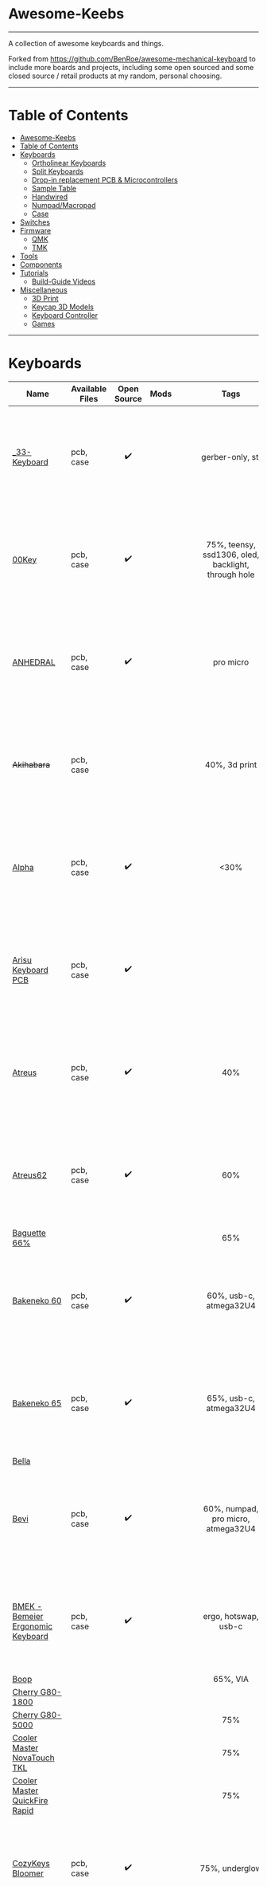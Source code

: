 # Awesome-Keebs

---

A collection of awesome keyboards and things. 

Forked from https://github.com/BenRoe/awesome-mechanical-keyboard to include more boards and projects, including some open sourced and some closed source / retail products at my random, personal choosing.

---

# Table of Contents

- [Awesome-Keebs](#awesome-keebs)
- [Table of Contents](#table-of-contents)
- [Keyboards](#keyboards)
  * [Ortholinear Keyboards](#ortholinear-keyboards)
  * [Split Keyboards](#split-keyboards)
  * [Drop-in replacement PCB & Microcontrollers](#drop-in-replacement-pcb---microcontrollers)
  * [Sample Table](#sample-table)
  * [Handwired](#handwired)
  * [Numpad/Macropad](#numpad-macropad)
  * [Case](#case)
- [Switches](#switches)
- [Firmware](#firmware)
  * [QMK](#qmk)
  * [TMK](#tmk)
- [Tools](#tools)
- [Components](#components)
- [Tutorials](#tutorials)
  * [Build-Guide Videos](#build-guide-videos)
- [Miscellaneous](#miscellaneous)
  * [3D Print](#3d-print)
  * [Keycap 3D Models](#keycap-3d-models)
  * [Keyboard Controller](#keyboard-controller)
  * [Games](#games)

---

# Keyboards

| Name                                                         | Available Files | Open Source | Mods                                                         |                           Tags                            |                            Image                             |
| ------------------------------------------------------------ | --------------- | :---------: | :----------------------------------------------------------- | :-------------------------------------------------------: | :----------------------------------------------------------: |
| [_33-Keyboard](https://github.com/tominabox1/_33-Keyboard)   | pcb, case       |      ✔️      |                                                              |                     gerber-only, stl                      | <img src="https://camo.githubusercontent.com/d722817b92b9dc25fba6a236ac0a128f76339854/68747470733a2f2f692e696d6775722e636f6d2f305775663861542e706e67" width="200px" /> |
| [00Key](https://github.com/jefjef/00Key)                     | pcb, case       |      ✔️      |                                                              |    75%, teensy, ssd1306, oled, backlight, through hole    | <img src="https://github.com/jefjef/00Key/blob/master/images/build/DSCF2616.JPG?raw=true" width="200px" /> |
| [ANHEDRAL](https://github.com/eswai/anhedral)                | pcb, case       |      ✔️      |                                                              |                         pro micro                         | <img src="https://github.com/eswai/anhedral/raw/master/anhedral1-1.jpeg" width="200px" /> |
| ~~Akihabara~~                                                | pcb, case       |             |                                                              |                       40%, 3d print                       |                 <img src="" width="200px" />                 |
| [Alpha](https://github.com/PyrooL/Alpha)                     | pcb, case       |      ✔️      |                                                              |                           <30%                            | <img src="https://i.imgur.com/alNWnhZ.jpg" width="200px" />  |
| [Arisu Keyboard PCB](https://github.com/FateNozomi/arisu-pcb) | pcb, case       |      ✔️      |                                                              |                                                           | <img src="https://camo.githubusercontent.com/52126fe22185eb48a922b8f7a2a2726cb2f19226/68747470733a2f2f692e696d6775722e636f6d2f6b6e74353138452e6a7067" width="200px" /> |
| [Atreus](https://github.com/technomancy/atreus)              | pcb, case       |      ✔️      |                                                              |                            40%                            | <img src="https://github.com/technomancy/atreus/raw/master/atreus.jpg" width="200px" /> |
| [Atreus62](https://github.com/profet23/atreus62)             | pcb, case       |      ✔️      |                                                              |                            60%                            | <img src="https://raw.githubusercontent.com/profet23/atreus62/master/images/nantucket-atreus62.jpg" width="200px" /> |
| [Baguette 66%](https://kbdfans.com/collections/pcb/products/baguette-66-pcb-and-plate) |                 |             |                                                              |                            65%                            |                                                              |
| [Bakeneko 60](https://github.com/kkatano/bakeneko-60)        | pcb, case       |      ✔️      |                                                              |                  60%, usb-c, atmega32U4                   | <img src="https://i.imgur.com/GM0IH8R.jpg" width="200px" />  |
| [Bakeneko 65](https://github.com/kkatano/bakeneko-65)        | pcb, case       |      ✔️      |                                                              |                  65%, usb-c, atmega32U4                   | <img src="https://i.imgur.com/Va1caBv.jpg" width="200px" />  |
| [Bella](https://kbdfans.com/collections/pcb/products/bella-pcb) |                 |             |                                                              |                                                           |                                                              |
| [Bevi](https://github.com/sendyyeah/bevi)                    | pcb, case       |      ✔️      |                                                              |            60%, numpad, pro micro, atmega32U4             | <img src="https://user-images.githubusercontent.com/3537856/115094858-48ef3f80-9f49-11eb-9e5f-1ed481c59b7c.jpg" width="200px" /> |
| [BMEK - Bemeier Ergonomic Keyboard](https://github.com/Bemeier/bmek) | pcb, case       |      ✔️      |                                                              |                   ergo, hotswap, usb-c                    | <img src="https://camo.githubusercontent.com/35605dc5a4f1219613ac62d6c23c24716f7039cd/68747470733a2f2f692e696d6775722e636f6d2f5a4d323775506f2e6a7067" width="200px" /> |
| [Boop](https://kbdfans.com/collections/pcb/products/boop-pcb) |                 |             |                                                              |                         65%, VIA                          |                                                              |
| [Cherry G80-1800](https://deskthority.net/wiki/Cherry_G80-1800) |                 |             |                                                              |                                                           |                                                              |
| [Cherry G80-5000](https://deskthority.net/wiki/Cherry_G80-5000) |                 |             |                                                              |                            75%                            |                                                              |
| [Cooler Master NovaTouch TKL](https://deskthority.net/wiki/Cooler_Master_NovaTouch_TKL) |                 |             |                                                              |                            75%                            |                                                              |
| [Cooler Master QuickFire Rapid](https://deskthority.net/wiki/Cooler_Master_QuickFire_Rapid) |                 |             |                                                              |                            75%                            |                                                              |
| [CozyKeys Bloomer](https://github.com/cozykeys/bloomer)      | pcb, case       |      ✔️      |                                                              |                      75%, underglow                       | <img src="https://camo.githubusercontent.com/d06fa0fd471810b747137c0828502567c2323fe3/687474703a2f2f6173736574732e636f7a796b6579732e78797a2f696d616765732f6b6579626f617264732f626c6f6f6d65722f626c6f6f6d65722d616e676c652d325f383030783830302e6a7067" width="200px" /> |
| [CPM43](https://github.com/Gtrx0/cpm43)                      | pcb             |      ✔️      |                                                              |       40%, 4x12, underglow, atmega32U4, usb-c, esd        | <img src="https://raw.githubusercontent.com/Gtrx0/cpm43/master/Renders/Render_Unpopulated_Front.png" width="200px" /> |
| [CW40](https://github.com/ktec-hq/CW40)                      | pcb             |      ✔️      |                                                              |                   40%, underglow, alps                    |                 <img src="" width="200px" />                 |
| [Discipline](https://github.com/coseyfannitutti/discipline)  | pcb, case       |      ✔️      |                                                              |           65%, staggered, through hole, usb-c,            | <img src="https://github.com/coseyfannitutti/discipline/blob/master/doc/images/discipline.jpeg?raw=true" width="200px" /> |
| [Ducky DK1087](https://deskthority.net/wiki/Ducky_DK1087)    |                 |             |                                                              |                                                           |                                                              |
| [DZ60 V2](https://kbdfans.com/collections/pcb/products/dz60rgb-hot-swap-custom-keyboard-pcb) |                 |             |                                                              |                            60%                            |                                                              |
| [DZ60 V3](https://kbdfans.com/collections/pcb/products/dz60-60-pcb) |                 |             |                                                              |                            60%                            |                                                              |
| [DZ65 V3](https://kbdfans.com/collections/pcb/products/dz68rgb-hot-swap-rgb-pcb) |                 |             |                                                              |                            65%                            |                                                              |
| [Entropy](https://github.com/joshajohnson/entropy)           | pcb, case       |      ✔️      |                                                              |       96%, southpaw, rgb, led, split space, encoder       | <img src="https://raw.githubusercontent.com/joshajohnson/entropy/master/docs/entropy.jpeg" width="200px" /> |
| [Env-KB](https://github.com/Envious-Data/Env-KB)             | pcb, case       |      ✔️      |                                                              |       65%, staggered, through hole, usb-c, rpi-pico       | <img src="https://github.com/Envious-Data/Env-KB/blob/main/_pictures/PCB3.JPG?raw=true" width="200px" /> |
| [FaceW](https://mechanicalkeyboards.com/shop/index.php?l=product_detail&p=1351) |                 |             |                                                              |                            60%                            |                                                              |
| [Filco Majestouch](https://deskthority.net/wiki/Filco_Majestouch) |                 |             |                                                              |                            tkl                            |                                                              |
| [Filco Zero](https://deskthority.net/wiki/Filco_Zero)        |                 |             |                                                              |                                                           |                                                              |
| [Flounder](https://hackaday.io/project/167912-flounder-keyboard) | pcb             |      ✔️      |                                                              |            micro-usb, kailh-choc, low-profile             | <img src="https://cdn.hackaday.io/images/4931491573980185604.JPG" width="200px" /> |
| [~~Gameboy Keyboard case~~](https://web.archive.org/web/20200521235621/https://www.thingiverse.com/thing:3007828) | case, pcb       |             |                                                              |                       3d print, pcb                       |                 <img src="" width="200px" />                 |
| [GH60](https://github.com/komar007/gh60)                     | pcb             |      ✔️      |                                                              |                      60%, atmega32U4                      | <img src="https://camo.githubusercontent.com/fdc087b8362f264e37c17212c78026bfaaa285be/687474703a2f2f626c6f672e6b6f6d61722e62652f77702d636f6e74656e742f75706c6f6164732f323031332f30322f747474312d363430783235372e6a7067" width="200px" /> |
| [Grabert](https://github.com/KoBussLLC/grabert-hardware)     | pcb, case       |      ✔️      |                                                              |      60%, usb-c, oled, rotary-encoder, stm32f072v8t6      | <img src="https://raw.githubusercontent.com/KoBussLLC/grabert-hardware/e04fabde3759e065457ee6ca55711569b234af34/doc/grabert_white_canvas_angled.jpg" width="200px" /> |
| [HacKeyboard](https://github.com/masaleiro/HacKeyboard)      | pcb, case       |      ✔️      |                                                              |                                                           | <img src="https://i0.wp.com/lh3.googleusercontent.com/-_3srWrw52N0/VkKU25cRm-I/AAAAAAAAME8/l_oKwqZEeyk/w2048-o/Hackeyboard%252520photoshoot%25252041.JPG?w=200" width="200px" /> |
| [HHKB Pro Classic](https://hhkeyboard.us/hhkb/pro-classic)   |                 |             | [Alt Controller with Mini-B Connector](https://geekhack.org/index.php?topic=71517.0)<br />[Alt Controller with USB-C](https://github.com/manisteinn/usb-type-c-hhkb) |                        60%, Topre                         |                                                              |
| [HHKB Pro Hybrid](https://hhkeyboard.us/hhkb/pro-hybrid)     |                 |             |                                                              |                   60%, Topre, bluetooth                   | ![hhkb all black top down](https://hhkeyboard.us/-/media/project/hhkeyboard/products/pro-hybrid/product_hybrid_charcoal_top.jpg) |
| [HHKB Pro Hybrid Type-S](https://hhkeyboard.us/hhkb/pro-hybrid-type-s) |                 |             |                                                              |               60%, Toper, silent, bluetooth               |                                                              |
| [IBM Model F](https://deskthority.net/wiki/IBM_Model_F#IBM_122-key_Model_F_Keyboards) |                 |             |                                                              |                                                           |                                                              |
| [IBM Model M](https://www.pckeyboard.com/page/product/NEW_M) |                 |             | [USB-C Controller](https://github.com/ashpil/Model-M-Type-C) |                         104 keys                          | ![unicomp](https://www.pckeyboard.com/mm5/graphics/00000001/1/NMM15%20_270x171.jpg) |
| [IBM Quiet Touch](https://deskthority.net/wiki/IBM_73x3832_Quiet_Touch) |                 |             |                                                              |                                                           |                                                              |
| [IBM Unsaver](https://deskthority.net/wiki/IBM_Model_F#IBM_104-key_Model_F_Keyboards) |                 |             |                                                              |                                                           |                                                              |
| [Isometria75](https://github.com/ebastler/isometria-75)      | pcb, case       |      ✔️      |                                                              |   75%, iso, sk6812-mini, rotary-encoder, stm32f072cbt6    | <img src="https://camo.githubusercontent.com/ba20d0e50fa859956382800780cadcf3bd9a7d2b2f69852b7a40aff89d78442f/68747470733a2f2f6d7077722e78797a2f70726f6a656374732f69736f6d657472696137352f66756c6c2f70726f746f5f76315f342e4a5047" width="200px" /> |
| [KBD67 REV2](https://kbdfans.com/collections/pcb/products/kbd65-65-custom-mechanical-keyboard-pcb) |                 |             |                                                              |                         67%, 65%                          |                                                              |
| [KBD67 MKII V3](https://kbdfans.com/collections/pcb/products/kbd67-mkii-pcb) |                 |             |                                                              |                         67%, 65%                          |                                                              |
| [KBD75 REV2](https://kbdfans.com/collections/pcb/products/kbdfans-75-pcb-75) |                 |             |                                                              |                            75%                            |                                                              |
| [KBD8X MKII](https://kbdfans.com/collections/pcb/products/gb-kbd8x-mkii-pcb) |                 |             |                                                              |                            80%                            |                                                              |
| [KBParadise V80](https://deskthority.net/wiki/KBParadise_V80) |                 |             |                                                              |                                                           |                                                              |
| [Launch](https://github.com/system76/launch)                 | pcb, case       |      ✔️      |                                                              |         usb-hub, staggered, per-switch-rgb, rgb,          | <img src="https://media.githubusercontent.com/media/system76/launch/master/chassis/launch-chassis.png" width="200px" /> |
| [Le Chiffre](https://github.com/tominabox1/Le-Chiffre-Keyboard) | pcb, case       |      ✔️      |                                                              |           atmega32u4, ergo, smd, stl, 3d print            | <img src="https://camo.githubusercontent.com/f5bc3eaabb92bb103ba741b7530000153e5bf182/68747470733a2f2f692e696d6775722e636f6d2f515834744e6f6d2e706e67" width="200px" /> |
| [Leopold FC200R](https://deskthority.net/wiki/Leopold_FC200R) |                 |             |                                                              |                                                           |                                                              |
| [Logitech DiNovo Edge](https://deskthority.net/wiki/Logitech_DiNovo_Edge) |                 |             |                                                              |                                                           |                                                              |
| [Melody65](https://kbdfans.com/collections/pcb/products/melody65-pcb) |                 |             |                                                              |                            65%                            |                                                              |
| ~~Mullet~~                                                   | pcb, case       |      ✔️      |                                                              |       staggered, smd, usb-c, underglow, atmega32u4        | <img src="https://camo.githubusercontent.com/2dac93377903e99500664ec9f6908cd68746fd63/68747470733a2f2f692e696d6775722e636f6d2f45424f4d6268482e6a7067" width="200px" /> |
| [Mysterium](https://github.com/coseyfannitutti/mysterium)    | pcb, case       |      ✔️      |                                                              |                   tkl, ATMEGA32A, usb-c                   | <img src="https://github.com/coseyfannitutti/mysterium/blob/master/doc/images/mysterium.jpg?raw=true" width="200px" /> |
| [Pain27](https://github.com/uuupah/pain27)                   | pcb, plate, qmk |      ✔️      |                                                              |             27%, qmk, rgb, arduino pro micro              | ![27 keys](https://github.com/uuupah/pain27/raw/master/titlecard.jpg?raw=true) |
| [Pheromone](https://github.com/luantty2/pheromone_keyboard)  | pcb, case       |      ✔️      |                                                              |        atmega32U4,midi encoder, midi slider, oled         | <img src="https://i.imgur.com/Tf8zDl9.jpg" width="200px" />  |
| [Plain60-c](https://github.com/Maartenwut/plain60-c)         | pcb             |      ✔️      |                                                              |                  60%, usb-c, atmega32U4                   | <img src="https://camo.githubusercontent.com/85b21ccd9dfe95a86407fda6b1ee7ba14ec57bf4/68747470733a2f2f692e696d6775722e636f6d2f4f774f503956622e706e67" width="200px" /> |
| [Pteron](https://github.com/FSund/pteron-keyboard)           | case            |      ✔️      |                                                              |           3x5, 3x6, 4x6, handwiring, pro micro            | <img src="https://camo.githubusercontent.com/9f0a06184893760528f1c5db991c5463d403b528/68747470733a2f2f692e696d6775722e636f6d2f395168506c56442e6a7067" width="200px" /> |
| [Rapoo V500](https://deskthority.net/wiki/Rapoo_V500)        |                 |             |                                                              |                                                           |                                                              |
| [Reviung](https://github.com/gtips/reviung)                  | pcb, case       |      ✔️      |                                                              | ergo, vertically staggered, pro micro, ws2812b, underglow | <img src="https://raw.githubusercontent.com/gtips/reviung/master/reviung41/image/REVIUNG41B-1.jpg" width="200px" /> |
| [Realforce](https://deskthority.net/wiki/Topre_Realforce)    |                 |             |                                                              |                           Topre                           |                                                              |
| [Realpoint](https://deskthority.net/wiki/Topre_Realforce#Realpoint) |                 |             |                                                              |                           Topre                           |                                                              |
| [Royal Kludge RC930-87](https://deskthority.net/wiki/Royal_Kludge_RC930-87) |                 |             |                                                              |                                                           |                                                              |
| [RS6 WKL](https://kbdfans.com/collections/pcb/products/rs6-hot-swap-wkl-pcb) |                 |             |                                                              |                     60%, RS software                      |                                                              |
| [Sesame](https://github.com/kb-elmo/sesame)                  | pcb, case       |      ✔️      |                                                              |         ergonomic, through-hole, atmega32A, usb-c         | <img src="https://i.imgur.com/IdudbWjl.jpg" width="200px" /> |
| [SB-147](https://github.com/sealclubber/SB-147)              | case            |      ✔️      |                                                              |                   3d print, handwiring                    | <img src="https://i.imgur.com/VWGHzfU.jpg" width="200px" />  |
| [Solheim68 (Varmilo VA68M replacement)](https://github.com/evyd13/solheim68) | pcb             |      ✔️      |                                                              |                                                           |                                                              |
| [Sun60 WKL](https://kbdfans.com/collections/pcb/products/sun60-wkl-hot-swap-pcb) |                 |             |                                                              |                            60%                            |                                                              |
| [Sun Type 5](https://deskthority.net/wiki/Sun_Type_5)        |                 |             |                                                              |                                                           |                                                              |
| [Tanuki](https://github.com/SethSenpai/Tanuki)               | pcb, case       |      ✔️      |                                                              |                      40%, underglow                       | <img src="https://github.com/SethSenpai/Tanuki/raw/master/Img/glamour1.jpg" width="200px" /> |
| [Tartan](https://github.com/hsgw/tartan)                     | pcb, case       |      ✔️      |                                                              |               60%, through hole, Atmega328p               | <img src="https://github.com/hsgw/tartan/raw/master/doc/img/tartan.jpg" width="200px" /> |
| [Tecware Phantom](https://www.tecware.co/phantom)            |                 |             |                                                              |                                                           |                                                              |
| [Tg4x](https://github.com/MythosMann/tg4x)                   | pcb, case       |      ✔️      |                                                              |                      pro micro, 40%                       | <img src="https://raw.githubusercontent.com/MythosMann/tg4x/master/pcb.jpg" width="200px" /> |
| [Tofu96](https://kbdfans.com/collections/pcb/products/tofu96-soldered-pcb) |                 |             |                                                              |                                                           |                                                              |
| [Voyager](https://github.com/ai03-2725/Voyager)              | pcb             |      ✔️      |                                                              |                 60%, ansi, iso, rgb, led                  | <img src="https://raw.githubusercontent.com/ai03-2725/Voyager104/master/Renders/Front.png" width="200px" /> |
| [XMMX TKL](https://geekhack.org/index.php?topic=93422.0)     | pcb             |      ✔️      |                                                              |                                                           | <img src="https://i.imgur.com/otn8LT3.jpg" width="200px" />  |

## Ortholinear Keyboards

| Name                                                         | Available Files | Open Source |                          Tags                           |                            Image                             |
| ------------------------------------------------------------ | --------------- | :---------: | :-----------------------------------------------------: | :----------------------------------------------------------: |
| [Alpsie](https://github.com/larrbo/odd-rocket/tree/master/alpsie) | pcb, case       |      ✔️      |              4x12, pro micro, alps, plate               | <img src="https://3.bp.blogspot.com/-IAVUSnTmtZA/XArbAHFK5wI/AAAAAAAABeE/FKTl072R1CkIZwXr4AVCZ-_qG7uRjHw9wCLcBGAs/s640/IMG_20181128_194036.jpg" width="200px" /> |
| [Cheap_boi](https://github.com/MangoIV/cheap_boi)            | pcb, case       |      ✔️      |                atmega32u4, ssd1306, oled                | <img src="https://github.com/MangoIV/cheap_boi/blob/master/renders/pcb_front.jpg?raw=true" width="200px" /> |
| [Contra](https://github.com/ai03-2725/Contra)                | pcb             |      ✔️      |                          4x12                           | <img src="https://raw.githubusercontent.com/ai03-2725/Contra/master/Images/back-2.0.jpg" width="200px" /> |
| [DIY Low-Profile Ortholinear](https://www.reddit.com/r/MechanicalKeyboards/comments/8sy17h/diy_low_profile_ortho/) ([PCB File](https://easyeda.com/7zark7/Kailh-Ortholinear)) | pcb             |      ✔️      |                14x6, low profile, teensy                | <img src="https://i.imgur.com/cfNpqEE.jpg" width="200px" />  |
| [Dorsch 40k](https://hackaday.io/project/174095-dorsch-40k-keyboard) | pcb             |      ✔️      |        4x10, micro-usb, kailh-choc, low-profile         | <img src="https://cdn.hackaday.io/images/3652331597248546262.jpg" width="200px" /> |
| [Dorsch 48k](https://hackaday.io/project/174917-dorsch-48k-keyboard) | pcb             |      ✔️      |        4x12, micro-usb, kailh-choc, low-profile         | <img src="https://cdn.hackaday.io/images/1324301600590596407.jpg" width="200px" /> |
| [Framework](https://github.com/stevennguyen/framework)       | pcb, case       |      ✔️      |        5x12, through-hole, usb-c, rotary-encoder        | <img src="https://raw.githubusercontent.com/stevennguyen/framework/master/images/1.jpg" width="200px" /> |
| [Gherkin](https://github.com/math0ne/keyboard-gherkin)       | pcb             |      ✔️      |                        30%, 3x10                        | <img src="https://github.com/math0ne/keyboard-gherkin/raw/master/pcb/pcb-front.png" width="200px" /> |
| [Helix](https://github.com/MakotoKurauchi/helix)             | pcb, case       |      ✔️      |                       split, oled                       | <img src="https://camo.githubusercontent.com/348c95ff3baea20626e282b1a719eea49d0897b9/68747470733a2f2f692e696d6775722e636f6d2f5842416d796e4e2e6a7067" width="200px" /> |
| [Koda](https://github.com/larrbo/odd-rocket/tree/master/koda) | pcb, case       |      ✔️      |               4x12, pro micro, kailh choc               | <img src="https://4.bp.blogspot.com/-E9gGZbziicI/WwoNKDP-YPI/AAAAAAAABYk/IXV4gGrcQKo5Bqf7CRVpR_zYH2SCxAXwACLcBGAs/s400/IMG_20180522_231738.jpg" width="200px" /> |
| [Lumberjack](https://github.com/peej/lumberjack-keyboard)    | pcb             |      ✔️      |       5x12, through-hole, usb-mini, ATMEGA328P-PU       | <img src="https://raw.githubusercontent.com/peej/lumberjack-keyboard/master/images/tofu-sa-vilebloom.jpg" width="200px" /> |
| [NIU Mini](https://kbdfans.com/collections/pcb/products/niu-mini-40-pcb-full-program) |                 |             |                                                         |                                                              |
| [Plaid](https://github.com/hsgw/plaid)                       | pcb             |      ✔️      |             4x12, atmega328p, through hole              | <img src="https://user-images.githubusercontent.com/2714926/49872071-481ae000-fe5b-11e8-963d-8aaa3a653e4d.jpg" width="200px" /> |
| [Planck THK](https://github.com/olkb/planck_thk)             | pcb, case       |      ✔️      |                  4x12, rotary encoder                   | <img src="https://i.imgur.com/Jiy1jLN.jpg" width="200px" />  |
| [PouetPouet](https://github.com/dkm/pouetpouet-board)        | pcb             |      ✔️      |             5x12, smd, usb-c, STM32F072CBT6             | <img src="https://raw.githubusercontent.com/dkm/pouetpouet-board/master/images/nyan-keeb.jpg" width="200px" /> |
| [PRKL30](https://github.com/ErkHal/prkl30)                   | pcb, case       |      ✔️      |          30%, pro micro, bluetooth, underglow           | <img src="https://camo.githubusercontent.com/9b39ee253a7cdcbfdbe80f7ef36ddd3ad5b17382/68747470733a2f2f692e696d6775722e636f6d2f4e6b67493339492e6a7067" width="200px"/> |
| [Punk75](https://github.com/dsanchezseco/punk75)             | pcb, case       |      ✔️      | 5x15, through-hole, usb-c, rotary-encoder, atmega32a-pu | <img src="https://raw.githubusercontent.com/dsanchezseco/punk75/master/generated/images/punk75_front.jpg" width="200px" /> |
| [QOL56](https://github.com/eswai/QOL56)                      | pcb, case       |      ✔️      |             4x14, pro micro, underglow, rgb             | <img src="https://github.com/eswai/QOL56/raw/master/qol56-7.jpg" width="200px" /> |
| [SharkPCB](https://github.com/Gondolindrim/SharkPCB)         | pcb, case       |      ✔️      |    4x12, rotary encoder, STM32, underglow, 3d print     | <img src="https://raw.githubusercontent.com/Gondolindrim/SharkPCB/master/graphics/renders/top.png" width="200px" /> |
| [Splitish](https://github.com/RSchneyer/splitish)            | pcb             |      ✔️      |              4x12, ortho, choc, pro micro               | <img src="https://camo.githubusercontent.com/24188937548af34ccc12458d4243dc0a079b424f3fd0b5161b935e8f1a96fe4b/68747470733a2f2f692e696d6775722e636f6d2f36676e595049702e6a7067" width="200px" /> |
| [Ukiha](https://github.com/e3w2q/ukiha-keyboard)             | pcb, case       |      ✔️      |                  5x12, smd, micro-usb                   | <img src="https://raw.githubusercontent.com/e3w2q/ukiha-keyboard/main/doc/ukiha.jpg" width="200px" /> |

## Split Keyboards

| Name                                                         | Available Files                                   | Open Source |                             Tags                             |                            Image                             |
| ------------------------------------------------------------ | ------------------------------------------------- | :---------: | :----------------------------------------------------------: | :----------------------------------------------------------: |
| [36keys](https://github.com/davidphilipbarr/36keys)          | pcb                                               |      ✔️      |  4x5, vertically staggered, thumb keys, caseless, pro micro  | <img src="https://raw.githubusercontent.com/davidphilipbarr/36keys/master/34Keys/Cradio%20F/34.png" width="200px" /> |
| [5plit](https://github.com/larrbo/odd-rocket/tree/master/5plit%20-kailh) | pcb, case                                         |      ✔️      |              4x5, plate, pro micro, kailh choc               | <img src="https://2.bp.blogspot.com/-bmGeoE6LDsY/WuntJ_vPaJI/AAAAAAAABPs/hSzlyzQB9x0DCwZeqpAm8_qTjESYyPDIACLcBGAs/s400/yijoz5ywkzg01.jpg" width="200px" /> |
| [Apoptosis](https://github.com/pseudoku/Apoptosis)           | pcb                                               |      ✔️      |            3x6, vertically staggered, thumb keys             | <img src="https://raw.githubusercontent.com/pseudoku/Apoptosis/master/Apoptosis_PCB.jpg" width="200px" /> |
| [Chimera Ortho](https://github.com/GlenPickle/Chimera)       | pcb                                               |      ✔️      |                       split, wireless                        | <img src="https://i.imgur.com/WqYzK5J.jpg" width="200px" />  |
| [Chimera Ergo/Ergo Mini/Ergo 42](https://github.com/GlenPickle/Chimera) | pcb                                               |      ✔️      |            split, wireless, vertically staggered             | <img src="https://i.imgur.com/AA6ycMQ.jpg" width="200px"> <img src="https://i.imgur.com/LAny3ue.jpg" width="200px" /> <img src="https://i.imgur.com/wfTsIKV.jpg" width="200px" /> |
| [Comet46](https://github.com/satt99/comet46-hardware)        | pcb, case                                         |      ✔️      | split, wireless, 40%, column-staggered, atmega32u4, nrf51822 | <img src="https://user-images.githubusercontent.com/39004890/50396817-a1660600-07af-11e9-8611-3156c635db43.jpg" width="200px" /> |
| [Crkbd](https://github.com/foostan/crkbd)                    | pcb, case                                         |      ✔️      | split, oled, 3x6, vertically staggered, thumb keys, kailh choc | <img src="https://user-images.githubusercontent.com/736191/40575636-6fba63a4-6123-11e8-9ca0-3f990f1f9f4c.jpg" width="200px" /> |
| [Crkbd x jian](https://github.com/kluelesskk/crkbd)          | pcb, case                                         |      ✔️      | split, oled, 3x6, vertically staggered, thumb keys, kailh choc | <img src="https://i.imgur.com/QqnAWvG.jpg" width="200px" />  |
| [Dactyl](https://github.com/adereth/dactyl-keyboard)         | pcb, case                                         |      ✔️      |            split, thumb keys, 5x6, 60%, 3d print             | <img src="https://raw.githubusercontent.com/adereth/dactyl-cave/master/resources/glamourshot.png" width="200px" /> |
| [Dactyl Chimera](https://github.com/WolfIcefang/dactyl-chimera-keyboard) | case                                              |      ✔️      | This project aims to provide a "test bench" for various column curvatures in mechanical keyboards. |                                                              |
| [Dactyl-ManuForm](https://github.com/tshort/dactyl-keyboard) | pcb, case                                         |      ✔️      |       split, thumb keys, 4x5, 5x6, 40%, 60%, 3d print        | <img src="https://camo.githubusercontent.com/a8dc88b0a973913a28a2373a7f3a9a3031af2672/687474703a2f2f692e696d6775722e636f6d2f4c646a456872522e6a7067" width="200px" /> |
| [Djinn](https://github.com/tzarc/djinn)                      | pcb, case                                         |      ✔️      |            4x7, split, rotary encoder, underglow             | <img src="https://camo.githubusercontent.com/662433910ee7010207ec21f736a1d2841608ebab/68747470733a2f2f692e696d6775722e636f6d2f695a6d454732652e6a7067" width="200px" /> |
| [DMOTE](https://github.com/veikman/dactyl-keyboard)          | case                                              |      ✔️      |             concave, thumb keys, split, alps, mx             | <img src="https://camo.githubusercontent.com/85b0066d64467a10e0d0bcbdde26e6726eb95fde/687474703a2f2f76696b746f722e65696b6d616e2e73652f696d6167652f646d6f74652d322d746f702d646f776e2d766965772f646973706c6179" width="200px" /> |
| [DracuLad](https://github.com/MangoIV/dracuLad)              | pcb, case                                         |      ✔️      |        3x5, 36keys, split, rotary encoder, underglow         | <img src="https://raw.githubusercontent.com/mangoiv/draculad/master/pictures/rev2/fr4_glamour2.jpeg" width="200px" /> |
| [Elephant42](https://github.com/illness072/elephant42)       | pcb, case                                         |      ✔️      |                       split, pro micro                       | <img src="https://github.com/illness072/elephant42/blob/master/what-is-this.jpg?raw=true" width="200px" /> |
| [Ergo42](https://github.com/Biacco42/Ergo42)                 | pcb, case                                         |      ✔️      |                          split, 4x7                          | <img src="https://raw.githubusercontent.com/Biacco42/Ergo42/readme/readme_image/ergo42_image.jpg" width="200px" /> |
| [ErgoBlue](https://github.com/kevinfrei/ErgoBlue)            |                                                   |      ✔️      |                                                              |                                                              |
| [ErgoDash](https://github.com/omkbd/ErgoDash)                | pcb, case                                         |      ✔️      |              5x7, plate, led, split, thumb key               | <img src="https://github.com/omkbd/picture/blob/master/Ergodash.jpg?raw=true" width="200px" /> |
| [ErgoDash Mini](https://github.com/omkbd/ErgoDash/tree/master/mini) | pcb, case                                         |      ✔️      |              4x7, plate, led, split, thumb key               | <img src="https://github.com/omkbd/picture/blob/master/Ergodashmini.jpg?raw=true" width="200px" /> |
| [ErgoDone](https://github.com/ktec-hq/ErgoDone)              | pcb                                               |      ✔️      |                          pro micro                           |                 <img src="" width="200px" />                 |
| [ErgoDex](https://mechanicalkeyboards.com/shop/index.php?l=product_detail&p=537) |                                                   |             |                                                              |                                                              |
| [ErgoDox official](https://github.com/Ergodox-io)            | pcb, acryl case, 3d printable case                |      ✔️      |               split, thumb keys, 5x7, 3d print               | <img src="https://github.com/Ergodox-io/ergodox-io/blob/master/src/img/ErgoDox-original-min.png?raw=true" width="200px" /> |
| [Ergoinu](https://github.com/hsgw/ergoinu)                   | pcb, case                                         |      ✔️      |                 split, plate, mx, pro micro                  | <img src="https://raw.githubusercontent.com/wiki/hsgw/ergoinu/images/keyboard_top.JPG" width="200px" /> |
| [ErgoMac](https://github.com/LilBigMacky/ergomac)            | pcb                                               |      ✔️      |           split, vertically staggered, thumb keys            | <img src="https://i.redd.it/6ndsci0gt0x11.jpg" width="200px" /> |
| [ErgoTravel](https://github.com/jpconstantineau/ErgoTravel)  | pcb, case                                         |      ✔️      |           split, vertically staggered, thumb keys            | <img src="https://i.imgur.com/DY0FxcM.jpg" width="200px" />  |
| [Ferris](https://github.com/pierrechevalier83/ferris)        | pcb, case                                         |      ✔️      |              split, pro micro, thumb keys, choc              | <img src="https://camo.githubusercontent.com/d68fa1c55c9b2507ee6ae27944c717cba341ae1b/68747470733a2f2f692e696d6775722e636f6d2f714f76345844652e6a706567" width="200px" /> |
| [Fortitude60](https://github.com/Pekaso/fortitude60)         | pcb, case                                         |      ✔️      |            60%, 4x6, split, vertically staggered             | <img src="https://camo.githubusercontent.com/b5a0fefe70132b6c9777bbba546fcd872d97ceae/68747470733a2f2f692e696d6775722e636f6d2f54627a6e7767672e6a7067" width="200px" /> |
| [Fourier](https://github.com/keebio/fourier)                 | pcb                                               |      ✔️      |                       split, staggered                       | <img src="https://camo.githubusercontent.com/3dadc57ab6cb05e7d43de5b1570f60c645914347/68747470733a2f2f63646e2e73686f706966792e636f6d2f732f66696c65732f312f313835312f353132352f70726f64756374732f696d6167655f31643338373933632d656262362d346466382d626162352d3933333136323632386665355f3130323478313032344032782e6a70673f763d31353139393731373937" width="200px" /> |
| [FreiKey](https://github.com/kevinfrei/FreiKey)              |                                                   |      ✔️      |                                                              |                                                              |
| [Jiran](https://github.com/Ladniy/jiran-breakoff)            | pcb, case                                         |      ✔️      |            split, pro micro, thumb keys, hotswap             | <img src="https://camo.githubusercontent.com/7097bb276026ce3e9a1ae02c34cc7b094c1c6d54/68747470733a2f2f692e696d6775722e636f6d2f486e41324f6e632e706e67" width="200px" /> |
| [Jorne](https://github.com/joric/jorne)                      | pcb, case                                         |      ✔️      |        split, pro micro, thumb keys, oled, underglow         | <img src="https://camo.githubusercontent.com/b78430a5f5b8c28401e374afc1fa30fb7ef74041/68747470733a2f2f692e696d6775722e636f6d2f36706f775a31482e6a7067" width="200px" /> |
| [KeySeeBee](https://github.com/TeXitoi/keyseebee)            | pcb                                               |      ✔️      |               split, STM32F072CBT6, smd, choc                | <img src="https://github.com/TeXitoi/keyseebee/blob/master/images/keyseebee.jpg?raw=true" width="200px" /> |
| [Kissboard](https://github.com/fhtagnn/kissboard)            | pcb, case                                         |      ✔️      | split, thumb keys, vertically staggered, mx, bluetooth, pro micro, 3d print | <img src="https://github.com/fhtagnn/kissboard/blob/master/schematics/kissboard_top.png?raw=true" width="200px" /> |
| [Kotonoha-BONSAI](https://github.com/MasayukiFukada/kotonoha_keyboards/tree/master/bonsai) | pcb, case                                         |      ✔️      |                       split, pro micro                       | <img src="https://github.com/MasayukiFukada/kotonoha_keyboards/blob/master/docs/images/kotonoha_bonsai.jpg?raw=true" width="200px" /> |
| [Kotonoha-IAI](https://github.com/MasayukiFukada/kotonoha_keyboards/tree/master/iai) | pcb, case                                         |      ✔️      |                       split, pro micro                       | <img src="https://github.com/MasayukiFukada/kotonoha_keyboards/blob/master/docs/images/kotonoha_iai.jpg?raw=true" width="200px" /> |
| [Kotonoha-WABISABI](https://github.com/MasayukiFukada/kotonoha_keyboards/tree/master/wabisabi) | pcb, case                                         |      ✔️      |                       split, pro micro                       | <img src="https://github.com/MasayukiFukada/kotonoha_keyboards/blob/master/docs/images/kotonoha_wabisabi.jpg?raw=true" width="200px" /> |
| [Lily58](https://github.com/kata0510/Lily58)                 | pcb, case                                         |      ✔️      |                      split, oled,  4x6                       | <img src="https://user-images.githubusercontent.com/6285554/47264498-53384a80-d553-11e8-907a-a03c6f2c5893.JPG" width="200px" /> |
| [Let's Split](https://github.com/climbalima/let-s-Split-v2)  | pcb, [case](https://qmk.fm/keyboards/lets_split/) |      ✔️      |                            split                             | <img src="https://camo.githubusercontent.com/dfbf83ee712079b862fccb951aefbb508b8a631d/687474703a2f2f692e696d6775722e636f6d2f797551754e4a552e6a7067" width="200px" /> |
| [Lyra](https://github.com/park-csu/Lyra)                     | pcb, case                                         |      ✔️      |           split, ortho, pro micro, rotary-encoder            | <img src="https://github.com/park-csu/Lyra/blob/main/assets/pcb.png?raw=true" width="200px" /> |
| [Manta 60](https://github.com/KamoNanban/Manta60)            | pcb, case                                         |      ✔️      |                    5x14, split, pro micro                    | <img src="https://pbs.twimg.com/media/Dy80wXGU0AAGZdK.jpg:large" width="200px" /> |
| [Medusa](https://github.com/Gtrx0/Medusa)                    | pcb, case                                         |      ✔️      |            5x7, split, plate, bluetooth, nrf51822            | <img src="https://raw.githubusercontent.com/Gtrx0/Medusa/master/Renders/Front_Unpopulated.png?token=Anj1gDvVpb9Dt8Z8Zj3Az4azN7Fm_8hTks5bm9WJwA%3D%3D" width="200px" /> |
| [MiniDox pcb](https://github.com/That-Canadian/MiniDox_pcb)  | pcb                                               |      ✔️      |         split, 3x5, vertically staggered, thumb keys         | <img src="https://camo.githubusercontent.com/d8925d5e754c3a8998db4ad9874c1d8b093901f2/687474703a2f2f692e696d6775722e636f6d2f69576233794f302e6a7067" width="200px" /> |
| [Minisplit](https://github.com/kata0510/minisplit)           | pcb, case                                         |      ✔️      |                          split, 4x6                          | <img src="https://camo.githubusercontent.com/74766a3dbaf2b8a9ab8dae5c6cf656a7a0b9a9ac/68747470733a2f2f692e696d6775722e636f6d2f7a7767417251562e706e67" width="200px" /> |
| [Mitosis](https://github.com/reversebias/mitosis-hardware)   | pcb, case                                         |      ✔️      |                       split, wireless                        | <img src="https://i.imgur.com/gApMkzz.jpg" width="200px" />  |
| [Orbit](https://github.com/ai03-2725/Orbit)                  | pcb                                               |      ✔️      |                split, 5x7, thumb keys, usb-c                 | <img src="https://raw.githubusercontent.com/ai03-2725/Orbit/master/Images/PCB-R1.5.jpg" width="200px" /> |
| [Ortholink-5x4](https://easyeda.com/andrew_8176/ortholink-5x4) [Build Guide](https://imgur.com/gallery/scsFThK) | pcb, case                                         |      ✔️      |                      38keys, split, smd                      | <img src="https://i.imgur.com/1Yydd96.jpg" width="200px" />  |
| [Pinky2](https://github.com/tamanishi/Pinky2) [Pinky3](https://github.com/tamanishi/Pinky3) [Pinky4](https://github.com/tamanishi/Pinky4) | pcb, case                                         |      ✔️      | 2x5 / 3x7 / 4x7, vertically staggered, thumb keys, split, through hole | <img src="https://raw.githubusercontent.com/tamanishi/Pinky3/master/product.jpg" width="200px" /> |
| [Pteron36](https://github.com/harshitgoel96/pteron36-split-keyboard) | pcb, case                                         |      ✔️      | 3x5, split, oled, rotary encoder, pro micro, through hole, vertically staggered, thumb keys | <img src="https://github.com/harshitgoel96/pteron36-split-keyboard/blob/main/images/built.jpeg?raw=true" width="200px" /> |
| [Redox](https://github.com/mattdibi/redox-keyboard)          | case                                              |      ✔️      |            split, thumb keys, opensCad, 3d print             | <img src="https://cdn.thingiverse.com/renders/62/c5/d6/91/6f/f23021b44a5e59a6838fc8b440fb8b56_preview_featured.jpg" width="200px" /> |
| [Science](https://github.com/peej/for-science-keyboard)      | pcb                                               |      ✔️      |                     split, arduino, 5x5                      | <img src="https://camo.githubusercontent.com/fecf6f7bca9ec8b93e4031caa1ca3442cfb5a5f1/68747470733a2f2f692e696d6775722e636f6d2f666a6e546b42312e6a7067" width="200px" /> |
| [Sector](https://github.com/omkbd/Sector)                    | pcb, case                                         |      ✔️      |               split, arduino, pro micro, oled                | <img src="https://raw.githubusercontent.com/omkbd/Sector/master/Picture/SectorC.jpg" width="200px" /> |
| [Sofle Keyboard](https://github.com/josefadamcik/SofleKeyboard?utm_source=share&utm_medium=ios_app&utm_name=iossmf) | pcb, case                                         |      ✔️      |                5x6, rotary, pro micro, split                 | <img src="https://github.com/josefadamcik/SofleKeyboard/blob/master/Images/IMG_20200126_114622.jpg?raw=true" width="200px" /> |
| [Space_ginny](https://github.com/MangoIV/space_ginny)        | pcb, case                                         |      ✔️      |           asetniop, ssd1306, oledsplit, pro micro            | <img src="https://github.com/MangoIV/space_ginny/blob/main/pictures/space_ginny_04.jpg?raw=true" width="200px" /> |
| [Split Infinitive](https://github.com/peej/for-split-keyboard/blob/master/README.md) | pcb                                               |      ✔️      |                    split, 5x6, pro micro                     | <img src="https://github.com/peej/for-split-keyboard/raw/master/pcb.png" width="200px" /> |
| [Torn](https://github.com/rtitmuss/torn)                     | pcb, case                                         |      ✔️      | split, rotary-encoder, oled, 3x6, vertically staggered, thumb keys, atmega328p, through hole | <img src="https://raw.githubusercontent.com/rtitmuss/torn/master/doc/img/torn.jpg" width="200px" /> |
| [Ultimate Hacking Keyboard](https://github.com/UltimateHackingKeyboard/electronics) | pcb                                               |      ✔️      |                   split, display, 31FL3731                   | <img src="https://ultimatehackingkeyboard.com/wordpress/wp-content/uploads/2018/07/uhk-split-palm-rest-1920.jpg" width="200px" /> |
| [Xenon Keyboard](https://github.com/narinari/xenon-keyboard) | pcb, case                                         |      ✔️      |   split, vertically staggered, thumb keys, oled, pro micro   | <img src="https://raw.githubusercontent.com/narinari/xenon-keyboard/master/resources/example/xenon-classic_godspeed-custom-sa.jpg" width="200px" /> |
| [YAEMK Keyboard](https://karlk90.github.io/yaemk-split-kb/)  | pcb, case                                         |      ✔️      | split, 5x8, vertically staggered, hotswap, thumb keys, oled, rgb led, arm, risc-v, usb-c | <img src="https://raw.githubusercontent.com/KarlK90/yaemk-split-kb/main/docs/images/1_yaemk_wide.jpg" width="200px" /> |
| [Zen (RGBKB)](https://github.com/RGBKB/Keyboard-files/tree/master/Zen) [Build Guide](https://legonut.gitbooks.io/zen-keyboard/content/) | pcb, case                                         |      ✔️      |           split, ergo, ortho, thumb keys, rgb led            | <img src="https://camo.githubusercontent.com/6bf0257847f1e1972cfd6b9f289a6e8180163ff8/68747470733a2f2f692e696d6775722e636f6d2f7a337630416b732e6a7067" width="200px" /> |

## Drop-in replacement PCB & Microcontrollers

| Name                                                         | Available Files | Open Source |                             Tags                             |                            Image                             |
| ------------------------------------------------------------ | --------------- | :---------: | :----------------------------------------------------------: | :----------------------------------------------------------: |
| [AEK II USB](https://github.com/kb-elmo/aek2_usb)            |                 |      ✔️      |         Apple Extended Keyboard II (QMK compatible)          |                                                              |
| [ATmega32A](https://www.microchip.com/en-us/product/ATMEGA32A) |                 |             |  low-power, high-performance Microchip 8-bit AVR RISC-based  | ![ATmega32A](https://www.microchip.com/content/dam/mchp/mrt-dam/ic-images/pdip/40-lead-s2x/ATmega32A-S2X-Regular.jpg) |
| [ATmega32U4](https://www.microchip.com/en-us/product/ATmega32U4) |                 |             |           low-power Microchip 8-bit AVR RISC-based           | ![](https://www.microchip.com/content/dam/mchp/mrt-dam/ic-images/vqfn/44-lead-swb/ATmega32U4-SWB-Regular.jpg) |
| [E80-1800](https://github.com/ebastler/E80-1800)             |                 |      ✔️      |               Cherry G80-1800 (QMK compatible)               |                                                              |
| [Elite-C v4](https://keeb.io/products/elite-c-low-profile-version-usb-c-pro-micro-replacement-atmega32u4) |                 |             |                      ATmega32u4, USB-C                       | ![built elite-c](https://cdn.shopify.com/s/files/1/1851/5125/products/image_27a7a45e-0844-42ac-a54c-269afc9e162f_860x.jpg?v=1593119167) |
| [GH80 Series](https://github.com/evyd13/gh80-series)         |                 |      ✔️      |               GH80-1800, GH80-3003, GH80-3700                |                                                              |
| [M0110a USB](https://github.com/kb-elmo/m0110a_usb)          |                 |      ✔️      |                Apple M0110a (QMK compatible)                 |                                                              |
| [M0116 USB](https://github.com/kb-elmo/m0116_usb)            |                 |      ✔️      |            Apple M0116 (QMK compatible, Mini-USB)            |                                                              |
| [Model M Type C](https://github.com/ashpil/Model-M-Type-C)   |                 |      ✔️      |                     IBM Model M keyboard                     |                                                              |
| [MX-5160](https://github.com/evyd13/mx-5160)                 |                 |      ✔️      |                        Chicony 5160c                         |                                                              |
| [nice!nano](https://nicekeyboards.com/nice-nano/)            |                 |             |                Pro Micro drop-in replacement                 |                                                              |
| [NT-Series](https://github.com/evyd13/nt-series)             |                 |      ✔️      |              Leopold FC660m, FC750r and FC980m               |                                                              |
| [Proton C](https://qmk.fm/proton-c/)                         |                 |             | The Proton C is an Arm STM32F303xC based drop-in replacement for the Pro Micro. |     ![qmk arm drop in](https://i.imgur.com/GdsN1Rd.jpg)      |
| [WY-60 USB](https://github.com/kb-elmo/wy60_usb)             |                 |      ✔️      |        Wyse ASCII WY-60QMK (QMK compatible, Mini-USB)        |                                                              |

## Sample Table

| Name                                              | Available Files | Open Source |                    Tags                     | Image |
| ------------------------------------------------- | --------------- | :---------: | :-----------------------------------------: | :---: |
| [AEK II USB](https://github.com/kb-elmo/aek2_usb) |                 |      ✔️      | Apple Extended Keyboard II (QMK compatible) |       |
| [Proton C](https://qmk.fm/proton-c/)              |                 |             |                                             |       |

## Handwired

| Name                                                         | Available Files     | Open Source  |                             Tags                             |                            Image                             |
| ------------------------------------------------------------ | ------------------- | :----------: | :----------------------------------------------------------: | :----------------------------------------------------------: |
| [52Te](https://github.com/culturalsnow/52Te)                 | case                |      ✔️       |                       pro micro, split                       | <img src="https://raw.githubusercontent.com/culturalsnow/52Te/master/img/52Te_Left.jpg" width="200px" /> |
| [60% Fixed Split Mechanical Keyboard](https://www.thingiverse.com/thing:3647216) | case                |      ✔️       |                       3d print, split                        | <img src="https://cdn.thingiverse.com/renders/38/b8/e5/18/98/e6a29d3218baab572c7461f4e953d584_preview_featured.jpg" width="200px"> |
| [Arke](https://www.thingiverse.com/thing:2879329)            | case                |      ✔️       |                  3d print, split, pro micro                  | <img src="https://cdn.thingiverse.com/renders/42/c6/fc/55/83/38d59e181f2a3c892fe3f8365d00076e_preview_featured.jpg" width="200px" /> |
| [Atreis](https://github.com/dekonnection/atreis)             | case                |      ✔️       |                          handwiring                          | <img src="https://github.com/dekonnection/atreis/raw/master/pictures/GPI0El4.jpg" width="200px" /> |
| [Atreus Split Keyboard](https://www.thingiverse.com/thing:1646718) | case                |      ✔️       |                  3d print, split, pro micro                  | <img src="https://cdn.thingiverse.com/renders/2a/35/f6/bd/51/ee77cfa99ac6c721974f6eb92a52cce9_preview_featured.jpg" width="200px" /> |
| [Bloid40](https://github.com/hanhanhan-kim/bloid40)          | case                |      ✔️       |            3d print, bluefruit-32u4-le, bluetooth            | <img src="https://github.com/hanhanhan-kim/bloid40/blob/master/docs/bloid40.jpg?raw=true" width="200px" /> |
| [Ergo-Warped](https://github.com/pseudoku/ErgoWarp)          | case                |      ✔️       |                    3d print, split, ergo                     | <img src="https://raw.githubusercontent.com/pseudoku/Warped-keyboard/master/Photo/Proto6.jpg" width="200px" /> |
| [fAuxLICE](https://github.com/ramonimbao/Alice-like_Handwired) | case                |      ✔️       |              3d print, handwiring, stm32, ergo               | <img src="https://raw.githubusercontent.com/ramonimbao/Alice-like_Handwired/master/images/outside.jpg" width="200px"> |
| [Freoduo](https://www.thingiverse.com/thing:4565609)         | case                |      ✔️       |                    3d print, split, ergo                     | <img src="https://i.imgur.com/Fvgm3Y5.jpg" width="200px" />  |
| [Keyberon](https://github.com/TeXitoi/keyberon)              | case, firmware      |      ✔️       |         3d print, handwiring, blue pill, ortholinear         | <img src="https://raw.githubusercontent.com/TeXitoi/keyberon/master/images/keyberon.jpg" width="200px" /> |
| [Keyberon-f4](https://github.com/TeXitoi/keyberon-f4)        | case                |      ✔️       |            stm32f401, usb-c, handwiring, 3d print            | <img src="https://github.com/TeXitoi/keyberon-f4/blob/master/images/keyberon-56.jpg?raw=true" width="200px" /> |
| [MECH - TKL](https://www.thingiverse.com/thing:4225961)      | case                |      ✔️       |              3d print, handwiring, teensy, tkl               | <img src="https://raw.githubusercontent.com/joeyvigil/MechanicalKeys/master/img/misc/TKL.JPG" width="200px" /> |
| [METATRON](https://www.thingiverse.com/thing:4228314)        | case                |      ✔️       |           3d print, handwiring, teensy, 65 percent           | <img src="https://raw.githubusercontent.com/joeyvigil/MechanicalKeys/master/img/misc/metatron.JPG" width="200px" /> |
| [MHKB](https://www.thingiverse.com/thing:4220301)            | case                |      ✔️       | 3d print, handwiring, teensy, HHKB Style, Happy Hacking Keyboard | <img src="https://raw.githubusercontent.com/joeyvigil/MechanicalKeys/master/img/misc/MHKB.JPG" width="200px" /> |
| [Mech-104](https://www.thingiverse.com/thing:4205065)        | case                |      ✔️       |       3d print, handwiring, teensy, full size, 104 key       | <img src="https://raw.githubusercontent.com/joeyvigil/MechanicalKeys/master/img/misc/Mech-104.JPG" width="200px" /> |
| [Mech-60](https://www.thingiverse.com/thing:4215193)         | case                |      ✔️       |           3d print, handwiring, teensy, 60 percent           | <img src="https://raw.githubusercontent.com/joeyvigil/MechanicalKeys/master/img/misc/Mech-60.JPG" width="200px" /> |
| [Mechagodzilla](https://www.thingiverse.com/thing:4210984)   | case                |      ✔️       | 3d print, handwiring, teensy, no number pad, no function row | <img src="https://raw.githubusercontent.com/joeyvigil/MechanicalKeys/master/img/misc/mechagodzilla.JPG" width="200px" /> |
| [Mechanical Gamepad](https://www.thingiverse.com/thing:2593692) | case                |      ✔️       |         3d print, handwiring, pro micro, ortholinear         | <img src="https://cdn.thingiverse.com/renders/61/74/20/bf/6f/387305d39edce0ec7409172e37eee126_preview_featured.jpg" width="200px" /> |
| [Mechanical Keypad](https://www.thingiverse.com/thing:3810124) | case                |      ✔️       |                     3d print, handwiring                     | <img src="https://cdn.thingiverse.com/renders/60/68/36/7a/e0/4b1c59c7728e2b1cb65f6cb20aaf5cf9_preview_featured.jpg" width="200px" /> |
| [Monolith](https://www.thingiverse.com/thing:4228304)        | case                |      ✔️       |    Awesome-Keebs3d print, handwiring, teensy, 65 percent     | <img src="https://raw.githubusercontent.com/joeyvigil/MechanicalKeys/master/img/misc/monolith.JPG" width="200px" /> |
| Name[Redox Manuform](https://www.thingiverse.com/thing:3503380) | Available Filescase | Open Source✔️ |          Mods 3d print, split, pro micro, underglow          | Tags<img src="https://cdn.thingiverse.com/renders/f5/89/b2/6b/a1/8d89de5ce484ac624324fb657f01e06e_preview_featured.jpg" width="200px" /> |
| [_33-Keyboard](https://github.com/tominabox1/_33-Keyboard)[SiCK-68](https://www.thingiverse.com/thing:3478494) | pcb, casecase       |      ✔️✔️      | A collection of awesome keyboards and things. Forked from https://github.com/BenRoe/awesome-mechanical-keyboard to include more boards and projects, including closed source / retail products at my random, personal choosing.staggered, tkl, 3d print, handwiring, teensy | gerber-only, stl<img src="https://cdn.thingiverse.com/renders/b3/55/75/9b/d4/f20d6cca0ecda40347ad1802a63e518c_preview_featured.JPG" width="200px" /> |
| [00Key](https://github.com/jefjef/00Key)[Steno keyboard](https://www.thingiverse.com/thing:4073814) | pcb, casecase       |      ✔️✔️      |                     3d print, handwiring                     | 75%, teensy, ssd1306, oled, backlight, through hole<img src="https://cdn.thingiverse.com/assets/fc/79/06/8b/9c/featured_preview_20191229_134223.jpg" width="200px" /> |
| [ANHEDRAL](https://github.com/eswai/anhedral)[Tada68](https://www.thingiverse.com/thing:3372910) | pcb, casecase       |      ✔️✔️      | Table of Contents3d print, handwiring, teensy, tkl, staggered | pro micro<img src="https://cdn.thingiverse.com/renders/46/14/9d/aa/0e/8b1db0b24fc25d806e61f7b51671bd08_preview_featured.JPG" width="200px" /> |
| ~~Akihabara~~[]()                                            | pcb, case           |              | [Awesome-Keebs](#awesome-keebs) [Table of Contents](#table-of-contents) [Keyboards](#keyboards)  [Ortholinear Keyboards](#ortholinear-keyboards) [Split Keyboards](#split-keyboards) [Drop-in replacement PCB](#drop-in-replacement-pcb) [Microcontrollers](#microcontrollers) [Handwired](#handwired) [Numpad/Macropad](#numpad-macropad) [Case](#case) [Firmware](#firmware)  [QMK](#qmk) [TMK](#tmk) [Tools](#tools) [Tutorials](#tutorials)  [Build-Guide Videos](#build-guide-videos) [Miscellaneous](#miscellaneous)  [3D Print](#3d-print) [Keycap 3D Models](#keycap-3d-models) [Keyboard Controller](#keyboard-controller) [Games](#games) |          40%, 3d print<img src="" width="200px" />           |

## Numpad/Macropad

| Name                                                         | Available Files | Open Source |                             Tags                             |                            Image                             |
| ------------------------------------------------------------ | --------------- | :---------: | :----------------------------------------------------------: | :----------------------------------------------------------: |
| [2% Milk](https://github.com/Rionlion100/Spaceboards/tree/master/Keyboards/2%25%20Milk) | pcb, case       |      ✔️      |                        1x2, pro micro                        | <img src="https://camo.githubusercontent.com/04ba54fa2fb06710bc98e8ee23baa0c8ee9962ca/68747470733a2f2f692e696d6775722e636f6d2f5564393675586e2e706e67" width="200px" /> |
| [4x5-wireless-keypad-pcb](https://github.com/ogatatsu/4x5-wireless-keypad-pcb) | pcb             |      ✔️      |                        4x5, bluetooth                        | <img src="https://github.com/ogatatsu/4x5-wireless-keypad-pcb/blob/master/images/1.png?raw=true" width="200px" /> |
| [Aball](https://github.com/brickbots/aball)                  | pcb, case       |      ✔️      |                    trackball, no buttons                     | ![buttonless trackball for all](https://github.com/brickbots/aball/raw/master/photos/finished_single.jpeg) |
| [Amoeba Single-Switch PCB](https://github.com/mtl/keyboard-pcbs) | pcb             |      ✔️      |                  single-switch, handwiring                   | <img src="https://deskthority.net/resources/image/25215" width="200px" /> |
| [ANAVI Macro Pad 8](https://github.com/AnaviTechnology/anavi-macro-pad-8) | pcb, case       |      ✔️      |            pcb, stl, atmega32u4, openscad, kicad             | <img src="https://github.com/AnaviTechnology/anavi-macro-pad-8/blob/master/anavi-macro-pad-8.jpg?raw=true" width="200px" /> |
| [Arcade Button Control Box](https://www.thingiverse.com/thing:2408094) |                 |             |                             2x2                              |                                                              |
| [Ardu Keyboard](https://www.hackster.io/palsayantan/ardu-keyboard-ef4d46) | pcb             |      ✔️      |                       3x3, ATmega328P                        | <img src="https://hackster.imgix.net/uploads/attachments/1077918/_3zAOyxufXh.blob?auto=compress%2Cformat&w=900&h=675&fit=min" width="200px" /> |
| [Bento](https://github.com/Dwin17/bento)                     | pcb             |      ✔️      |                    5 key, 2x2 + 1, rotary                    | ![bento macropad](https://camo.githubusercontent.com/d3dab8e65d304ce8a59952d7d18a45c10bffddac182295dfbe4d59c4595c5f96/68747470733a2f2f692e696d6775722e636f6d2f727a67766b634e2e6a7067) |
| [Cherry Macro Fighter](https://github.com/mbajobue/cherry_macro_fighter) | pcb, case       |      ✔️      | 3x3, arcade buttons, qmk, 3d print, arduino pro micro, thin profile | ![arcade button box](https://camo.githubusercontent.com/05b6c2b54d21ce2fd9b6c7899b36d957265c10a2c496de50568c7c03e064d0b6/68747470733a2f2f6d616e75656c62616a6f2e636f6d2f66696c65732f696d616765732f6368657272795f6d6163726f5f666967687465722e6a7067) |
| [Cherry-Mx-Bitboard-Re](https://github.com/ogatatsu/Cherry-Mx-Bitboard-Re) | pcb             |      ✔️      |              single-switch, handwiring, hotswap              | <img src="https://github.com/ogatatsu/Cherry-Mx-Bitboard-Re/raw/master/Images/a.jpeg" width="200px" /> |
| [Cherry MX Keypad](http://syncchannel.blogspot.com/2016/06/cherry-mx-keypad.html?m=1) | pcb             |      ✔️      |                           1x4, led                           | <img src="https://1.bp.blogspot.com/-Mur6fIsKDwU/V1NmGd7T4QI/AAAAAAAAAyU/Fh40F8Zl41YVosa03zkJl2WPSQ7sGS_AwCLcB/s280/CherryMXkeypad1.jpg" width="200px" /> |
| [CHOCO](https://github.com/hsgw/choco)                       | pcb, case       |      ✔️      |             4x7, choc, usb-c, STM32F072C8T6, smd             | <img src="https://camo.githubusercontent.com/0f5e76c4bb7ab1fb4afcdd0db4985aaa1d235843/68747470733a2f2f692e696d6775722e636f6d2f6e32553952484f2e6a7067" width="200px" /> |
| [Cookpad Pad](https://github.com/cookpad/cookpad-pad)        | pcb, case       |      ✔️      |              2x3, pro micro, ws2812b, underglow              | <img src="https://github.com/cookpad/cookpad-pad/raw/master/docs/images/cookpad-pad.jpg" width="200px" /> |
| [Discipad](https://github.com/coseyfannitutti/discipad)      | pcb, case       |      ✔️      |                  4x5, through hole, usb-c,                   | <img src="https://images.squarespace-cdn.com/content/v1/5c533d33348cd92b886e544d/1569605273813-X4W1ZK24U81C0U381LW7/ke17ZwdGBToddI8pDm48kK60W-ob1oA2Fm-j4E_9NQB7gQa3H78H3Y0txjaiv_0fDoOvxcdMmMKkDsyUqMSsMWxHk725yiiHCCLfrh8O1z4YTzHvnKhyp6Da-NYroOW3ZGjoBKy3azqku80C789l0kD6Ec8Uq9YczfrzwR7e2Mh5VMMOxnTbph8FXiclivDQnof69TlCeE0rAhj6HUpXkw/discipad-white.jpeg?format=750w" width="200px" /> |
| [duckyPad](https://github.com/dekuNukem/duckyPad)            | pcb, case       |      ✔️      |                   5x3, oled, rgb, sd-card                    | <img src="https://github.com/dekuNukem/duckyPad/raw/master/resources/pics/title.png" width="200px" /> |
| [Dumbpad](https://github.com/imchipwood/dumbpad)             | pcb             |      ✔️      |               pcb, atmega32u4, rotary encoder                | <img src="https://i.imgur.com/sS3fq1Z.jpg" width="200px" />  |
| [Env-MCRO](https://github.com/Envious-Data/Env-MCRO)         | pcb             |      ✔️      |                        pcb, rpi-pico                         | <img src="https://github.com/Envious-Data/Env-MCRO/blob/main/EnvMCRO.png?raw=true" width="200px" /> |
| [Env-NPD](https://github.com/Envious-Data/Env-NPD)           | pcb             |      ✔️      |                    pcb, numpad, rpi-pico                     | <img src="https://github.com/Envious-Data/Env-NPD/blob/main/env-npd.png?raw=true" width="200px" /> |
| [~~Game cart macropad~~](https://www.thingiverse.com/thing:3029578) | pcb, case       |      ✔️      |                        4x4, 3d print                         |                 <img src="" width="200px" />                 |
| [GeekPad](https://git.bthlabs.pl/tomekwojcik/geekpad/)       | pcb, case       |      ✔️      |                        3x3, 3d print                         | <img src="https://i.imgur.com/FEzO81l.jpg" width="200px" />  |
| [Hub16](https://github.com/joshajohnson/Hub16)               | pcb, case       |      ✔️      |   4x4, rotary encoder, usb hub, hotswap, underglow, ws2812   | <img src="https://github.com/joshajohnson/Hub16/raw/master/Documents/imgs/header-img.JPG" width="200px" /> |
| [KBDPAD MKII](https://kbdfans.com/collections/pcb/products/kbdpad-mkii-pcb) |                 |             |                                                              |                                                              |
| [LFK17](https://github.com/lfkeyboards/lfk17)                | pcb             |      ✔️      |                  5x4, numpad, hotswap, rgb                   | <img src="https://i.imgur.com/N4x5wXp.jpg" width="200px" />  |
| [Lysergic 25](https://github.com/Gtrx0/lysergic25)           | pcb, plate      |      ✔️      |    5x5, pro micro, plate, underglow, ws2812b, esd, usb-c     | <img src="https://raw.githubusercontent.com/Gtrx0/lysergic25/master/Renders/Backside_populated.png" width="200px" /> |
| [Meishi2](https://github.com/Biacco42/meishi2)               | pcb             |      ✔️      |                        1x4, pro micro                        | <img src="https://i.imgur.com/2SQqVlZ.png" width="200px" />  |
| [Mulletpad](https://github.com/coseyfannitutti/mulletpad)    | pcb, case       |      ✔️      |                numpad, usb-c, atmega32u4, smd                | <img src="https://camo.githubusercontent.com/a57afd3b24b297f74daf1b31e864845fbd1f31cc/68747470733a2f2f692e696d6775722e636f6d2f3676374a764c4e2e706e67" width="200px" /> |
| [Pix](https://github.com/sendz/pix)                          | pcb, case       |      ✔️      | pro micro, 1x4, rotary encoder, oled, desk mounted, monitor mounted | <img src="https://i.imgur.com/ZcuDN6z.jpg" width="200px" />  |
| [Remnant](https://github.com/hsgw/Remnant)                   | pcb, case       |      ✔️      |                 2x4, through hole, attiny85                  | <img src="https://github.com/hsgw/Remnant/raw/master/doc/img/remnant.jpg" width="200px" /> |
| [SAMD21 Bridge Module Cherry Board](https://www.pcbway.com/project/shareproject/DIY_RGB_Cherry_MX_Hotkey_Board.html) | pcb, case       |      ✔️      |                            plate                             | <img src="https://file.pcbway.com/websponsor/18/07/26/195654072.jpg" width="200px" /> |
| [SAN](https://github.com/hsgw/san)                           | pcb, case       |      ✔️      |                 1x3, STM32F042F6P6, hotswap                  | <img src="https://github.com/hsgw/san/raw/master/san.JPG" width="200px" /> |
| [Yampad](https://github.com/mattdibi/yampad)                 | pcb, case       |      ✔️      |     numpad, pro micro, oled, hotswap, underglow, ws2812      | <img src="https://github.com/mattdibi/yampad/blob/master/img/yampad2.jpg?raw=true" width="200px" /> |
| [Zesty 25](https://github.com/Gtrx0/zesty25)                 | pcb, case       |      ✔️      |          5x5, pro micro, plate, underglow, ws2812b           | <img src="https://raw.githubusercontent.com/Gtrx0/zesty25/master/Renders/Backside_Unpopulated.png" width="200px" /> |
| []()                                                         |                 |             |                                                              |                 <img src="" width="200px" />                 |

## Case

| Name                                                         | Open Source |                     Tags                     |                            Image                             |
| ------------------------------------------------------------ | :---------: | :------------------------------------------: | :----------------------------------------------------------: |
| [60% (Poker II, Pok3r) Keyboard Case 2.0](https://www.thingiverse.com/thing:983332) |      ✔️      |                   3d print                   | <img src="https://cdn.thingiverse.com/renders/8a/ac/f9/d8/ad/zanmYsB_-_Imgur_preview_featured.jpg" width="200px" /> |
| [Alpha keyboard case](https://www.myminifactory.com/object/3d-print-alpha-keyboard-case-pyrool-28-key-pcb-103767) |      ✔️      |                   3d print                   | <img src="https://cdn.myminifactory.com/assets/object-assets/5db6033fc6df3/images/720X720-cases.jpg" width="200px" /> |
| [Arisu Keyboard Case](https://github.com/FateNozomi/arisu-case) |      ✔️      |                    plate                     | <img src="https://camo.githubusercontent.com/52126fe22185eb48a922b8f7a2a2726cb2f19226/68747470733a2f2f692e696d6775722e636f6d2f6b6e74353138452e6a7067" width="200px" /> |
| [Atom47 for Vortex Core](https://github.com/evyd13/atom47)   |      ✔️      |                   3d print                   | <img src="https://i.imgur.com/uUfzeCa.png" width="200px" />  |
| [Atreus62 High Profile Keyboard Case](https://www.thingiverse.com/thing:3246981) |      ✔️      |                   3d print                   | <img src="https://cdn.thingiverse.com/renders/e5/f1/48/84/33/5c363031158a92007b63b0468cea95c6_preview_featured.jpg" width="200px" /> |
| [Chimera Egro 42 Tenting Case](https://github.com/wizarddata/Chimera-Egro-42-Case) |      ✔️      |           3d print, tenting, split           |                                                              |
| [Cospad Case](https://www.thingiverse.com/thing:3233852)     |      ✔️      |               3d print, numpad               | <img src="https://cdn.thingiverse.com/renders/23/ce/51/e6/60/c529ac4f1f85fb603e729532d6a4e3a5_preview_featured.jpg" width="200px" /> |
| [Cospad Diamond Case](https://www.thingiverse.com/thing:3389713) |      ✔️      |               3d print, numpad               | <img src="https://cdn.thingiverse.com/renders/85/59/4f/c2/34/05af4ff61e5c7829934b3206dd96247e_preview_featured.jpg" width="200px" /> |
| [CRKBD Case](https://www.thingiverse.com/thing:4039133)      |      ✔️      |               3d print, split                | <img src="https://cdn.thingiverse.com/assets/52/9b/1f/05/0b/featured_preview_20191211_113759.jpg" width="200px" /> |
| [CRKBD Case Cloud](https://www.thingiverse.com/thing:4047797) |      ✔️      |               3d print, split                | <img src="https://cdn.thingiverse.com/assets/ce/f2/81/fd/94/featured_preview_20191214_104210.jpg" width="200px" /> |
| [CRKBD SpaceCase](https://www.thingiverse.com/thing:4003113) |      ✔️      |               3d print, split                | <img src="https://cdn.thingiverse.com/assets/2f/3d/a8/cc/e9/featured_preview_Right.jpg" width="200px" /> |
| [CRKBD Case VOID Ergo S](https://www.thingiverse.com/thing:4628137) |      ✔️      |               3d print, split                | <img src="https://cdn.thingiverse.com/assets/82/5a/99/b6/cf/featured_preview_resized_IMG_20201005_133140.jpg" width="200px" /> |
| [Dactyl extended bottom case with gel wrist rests](https://www.thingiverse.com/thing:2436848) |      ✔️      |               3d print, split                | <img src="https://cdn.thingiverse.com/renders/36/ef/6d/5f/59/c7a62cce09db90af7db2c013ccf94171_preview_featured.jpg" width="200px" /> |
| [Dactyl Manuform 5x6 keyboard wrist rests](https://www.thingiverse.com/thing:2964741) |      ✔️      |               3d print, split                | <img src="https://cdn.thingiverse.com/renders/1c/ed/76/59/b5/d054143d7a52b02d6d7d55cc49839b8e_preview_featured.JPG" width="200px" /> |
| [ErgoDash Tenting Case](https://github.com/wizarddata/Ergodash-Case) |      ✔️      |         3d printing, split, tenting          |                                                              |
| [ErgoDox-Case](https://github.com/CharlesLenk/ErgoDox-Case)  |      ✔️      |            split, thumb keys, 7x5            |                                                              |
| [Ergodox Case](https://www.thingiverse.com/thing:753448)     |      ✔️      |                   3d print                   | <img src="https://cdn.thingiverse.com/renders/4e/a2/85/36/dd/TopRightCase_preview_featured.jpg" width="200px" /> |
| [Ergodox Case PrintDox](https://www.thingiverse.com/thing:2533064) |      ✔️      |               3d print, split                | <img src="https://cdn.thingiverse.com/renders/cf/a4/a1/db/34/c62c3dfe57add30ddfdd10bba6959503_preview_featured.jpg" width="200px" /> |
| [Fourier - Split 40% Keybaord](https://www.thingiverse.com/thing:3456985) |      ✔️      |               3d print, split                | <img src="https://cdn.thingiverse.com/renders/95/4a/57/83/a5/c67e7861a9923e60be38f20b33bc8989_preview_featured.jpg" width="200px" /> |
| [Iris Case](https://www.thingiverse.com/thing:3545130)       |      ✔️      |               3d print, split                | <img src="https://cdn.thingiverse.com/renders/c7/49/9a/e9/85/9781426efbd02367f1796f20f4918e63_preview_featured.jpg" width="200px" /> |
| [Iris Case V2](https://www.thingiverse.com/thing:3186129)    |      ✔️      |               3d print, split                | <img src="https://cdn.thingiverse.com/renders/ce/f1/6f/c4/1c/b10ee16c8aef868230d6b430237876b4_preview_featured.jpg" width="200px" /> |
| [Iris Mech Build](https://github.com/lukeg101/Iris-Mech-Build) |      ✔️      |         acrylic, brushed copper, led         | <img src="https://github.com/lukeg101/Iris-Mech-Build/raw/master/images/IMG_8335.JPG" width="200px" /> |
| [Iris Ice Project](https://github.com/rs/iris-ice)           |      ✔️      |        3d print, acrylic, white, led         | <img src="https://github.com/rs/iris-ice/blob/master/img/iris-ice.jpg?raw=true" width="200px" /> |
| [Iris Tenting Cases (High & Low Profile)](https://github.com/wizarddata/Iris-Case) |      ✔️      |           3d print, tenting, split           |                                                              |
| [Kyria](https://github.com/splitkb/kyria)                    |      ✔️      |                acrylic, split                | <img src="https://github.com/splitkb/kyria/blob/master/High%20Profile%20Case/High%20Profile%20Case.png?raw=true" width="200px" /> |
| [Let's Split Keyboard Angled Case](https://www.thingiverse.com/thing:2626039) |      ✔️      |         3d print, split, ortholinear         | <img src="https://cdn.thingiverse.com/renders/e8/05/1a/03/99/429c22d5f6e9df54f0b98e73d0ec0a19_preview_featured.jpg" width="200px" /> |
| [Let's Split Keyboard Case](https://www.thingiverse.com/thing:2482218) |      ✔️      |         3d print, split, ortholinear         | <img src="https://cdn.thingiverse.com/renders/0f/cb/dc/ad/ac/f3ccdd27d2000e3f9255a7e3e2c48800_preview_featured.jpg" width="200px" /> |
| [Let's Split Keyboard Plate & Case](https://www.thingiverse.com/thing:2335558) |      ✔️      |         3d print, split, ortholinear         | <img src="https://cdn.thingiverse.com/renders/79/08/a0/f0/87/73727bf9538c5aa7b80ac16c14c6686b_preview_featured.jpg" width="200px" /> |
| [Minidox Case](https://github.com/dotdash32/cases/tree/master/Minidox) |      ✔️      | split, 3x6, vertically staggered, thumb keys | <img src="https://camo.githubusercontent.com/b345769866acbd0ad76c22250941aa4ab23667e5/68747470733a2f2f692e696d6775722e636f6d2f686d6e6b56646e2e6a7067" width="200px" /> |
| [Minidox Tenting Case](https://github.com/wizarddata/Minidox-Cases) |      ✔️      |           3d print, tenting, split           |                                                              |
| [Miuni32-Case](https://github.com/wizarddata/Miuni32-Case)   |      ✔️      |         3d print, ortholinear, 3x11          | <img src="https://preview.redd.it/da5ey5fxfyp21.jpg?width=960&crop=smart&auto=webp&s=470ec31cd4ad760dd30c16591740b238fa8a59cc" width="200px" /> |
| [Nyquist Plate + Case](https://www.thingiverse.com/thing:2389357) |      ✔️      |         3d print, split, ortholinear         | <img src="https://cdn.thingiverse.com/renders/81/82/66/eb/3d/7b3575db20022d9ffa547ea4deb728d1_preview_featured.jpg" width="200px" /> |
| [OLKB (Planck, Preonic & Atomic)](https://github.com/olkb/olkb_parts) |      ✔️      |               3d print, plate                |                                                              |
| [Preonic & Planck 5 Degree like keyboard case](https://www.thingiverse.com/thing:4538824/files) |      ✔️      |            3d print, ortholinear             | <img src="https://cdn.thingiverse.com/assets/dd/8b/50/30/d8/featured_preview_image0.jpg" width="200px" /> |
| [Redox-Case](https://github.com/Lenbok/scad-redox-case)      |      ✔️      |    split, thumb keys, opensCad, 3d print     | <img src="https://github.com/Lenbok/scad-redox-case/raw/master/images/redox-exploded.png" width="200px" /> |
| [Sofle v2 5 degree high profile](https://www.thingiverse.com/thing:4822438) |      ✔️      |       split, thumb keys, stl, 3d print       | <img src="https://i.imgur.com/JOBm0cm.jpg" width="200px" />  |

# Switches

| Name | Style | RGB Friendly | Tags | Image |
| ---- | ----- | :----------: | :--: | :---: |
|      |       |      ✔️       |      |       |

# Firmware

- [AVR Keyboard](https://github.com/BathroomEpiphanies/AVR-Keyboard) - For ATmega32u4-based controllers.
- [BlueMicro_BLE](https://github.com/jpconstantineau/BlueMicro_BLE) - Bluetooth for the NRF52832.
- [Bluetosis](https://github.com/geoah/bluetosis) - Bluetooth for the Mitosis keyboard.
- [EasyAVR](https://github.com/dhowland/EasyAVR) -  For custom keyboards based on USB AVRs.
- [Kaleidoscope](https://github.com/keyboardio/Kaleidoscope) - Flexible firmware for Arduino-powered keyboards.
- [Keyberon](https://github.com/TeXitoi/keyberon) - Pure rust.
- [Keyplus](https://github.com/ahtn/keyplus) - Easy to use with support for wireless and wired split keyboards.
- [KMK](https://github.com/KMKfw/kmk_firmware) - Feature-rich and beginner-friendly for keyboards written and configured in CircuitPython.
- [Mechy](https://github.com/colinta/Mechy) - Arduino compatible, plugin based.
- [MK32](https://github.com/Galzai/MK32) - Simple BLE keyboard for ESP32
- [nrf52-keyboard](https://github.com/Lotlab/nrf52-keyboard) - BLE using nrf52810/52832
- [Python-Keyboard](https://github.com/makerdiary/python-keyboard) - Highly extensible and written in Python, based on CircuitPython, with RGB, USB and Bluetooth.
- [QMK](https://github.com/qmk/qmk_firmware) - Based on the tmk_keyboard firmware for Atmel AVR and ARM controllers.
- [Teensy](https://github.com/Tranquilite0/Teensy-Keyboard) - For Teensy based boards and others using the same microcontroller. Based on [usb_keyboard.](http://www.pjrc.com/teensy/usb_keyboard.html)
- [TMK](https://github.com/tmk/tmk_keyboard) - For Atmel AVR and Cortex-M.
- [ZMK](https://zmkfirmware.dev) - MIT-licensed, built on top of the Zephyr RTOS that is “wireless first”.

## QMK

- [kbd-prettier](https://github.com/blakedietz/kbd-prettier) - Automatically format your keyboard layout
- [Keyboard Firmware Builder](https://kbfirmware.com) - Online QMK Firmware Builder (2+ years behind QMK firmware master)
- [Q2K](https://github.com/2hwk/Q2K) - A python based utility for parsing QMK Firmware keymaps to various outputs
- [QMK Configurator](https://config.qmk.fm/) - An open source configurator for QMK Firmware
- [qmk_emote_macro_generator](https://github.com/klardotsh/qmk_emote_macro_generator) - Easily generate QMK macro/leader sequences for arbitrary unicode sequences.

## TMK

- [TMK Firmware Builder](http://kb.sized.io) - Online TMK Firmware Builder

# Tools

- [ai03 Plate Generator](https://kbplate.ai03.me) - An advanced plate generator which doesn't result in 13.99999mm cutouts. [Github Repo](https://github.com/ai03-2725/another-keyboard-builder)
- [Kalerator](https://kalerator.clueboard.co) - Pcb generator for keyboard-layout-editor generated layouts. [GitHub Site](https://github.com/skullydazed/kalerator), [Eagle Parts Library](https://github.com/skullydazed/clueboard_eagle)
- [Karabiner-Elements](https://github.com/tekezo/Karabiner-Elements) - Karabiner-Elements is a powerful utility for keyboard customization on macOS Sierra (10.12) or later.
- [kbpcb](http://kbpcb.mrkeebs.com/) - Create KiCad PCB files from [KLE](http://www.keyboard-layout-editor.com) json files [Github page](https://github.com/fcoury/kbpcb)
- [keyboard-layout-editor](http://www.keyboard-layout-editor.com/) - Is a web application that enables the editing of keyboard-layouts, i.e., the position and appearance of each physical key. [GitHub Site](https://github.com/ijprest/keyboard-layout-editor)
- [Keyboard Layout 3D Viewer](https://github.com/eswai/KL3V) - 3D render keyboard-layout-editor.com layouts
- [kle_render](https://github.com/CQCumbers/kle_render) - Get prettier images of Keyboard Layout Editor designs
- [Parametric Mechanical Keycap Library](https://github.com/rsheldiii/KeyV2) - Is a keycap and keyset construction library for mechanical keyboards, written in openSCAD.
- [Plate & Case Builder](http://builder.swillkb.com) - Keyboard top plate CAD files generator, for keyboard-layout-editor generated layouts
- [qmkJsonConverter](https://github.com/jhelvy/qmkJsonConverter) - converts the .json file exported from the [QMK configurator](https://config.qmk.fm/) into the code for the keymap.c file in your QMK settings.
- [splitKbCompare](https://jhelvy.shinyapps.io/splitkbcompare/) - an interactive tool for comparing layouts of different split mechanical keyboards [Github page](https://github.com/jhelvy/splitKbCompare).
- [Svg2Shenzhen](https://github.com/badgeek/svg2shenzhen) - Inkscape extension for exporting drawing into Kicad PCB.

---

- [KSGER T12 Soldering Station](https://www.aliexpress.com/item/32945257770.html) - Sub $50 USD fully capable soldering iron.
- [Hakko FR-301 Desoldering Iron](https://www.amazon.com/Hakko-FR-301-Desoldering-Tool/dp/B07BKSLLG9) - Pricey but if you need to do repetitive desoldering it is very nice to have.
- [Online GitHub ToC Generator](https://ecotrust-canada.github.io/markdown-toc/) - Used by this repo!

# Components

* [McMaster-Carr](https://www.mcmaster.com/) - Nuts and bolts, etc.
* [Harbor Freight](https://www.harborfreight.com/) - Cheap tools and misc.
* [Culture Hustle](https://www.culturehustleusa.com/) - The paintiest paints.
* [JLC PCB](https://jlcpcb.com/) - Custom PCB's, minimum order of 5

# Tutorials

- [A modern handwiring guide](https://geekhack.org/index.php?topic=87689.0)
- [ai03 PCB Designer Guide](https://wiki.ai03.me/books/pcb-design) - Learn how to make mech keyboard PCBs.
- Blog post about ["search of the best custom keyboard layout"](https://josef-adamcik.cz/electronics/in-search-of-the-best-custom-keyboard-layout.html).
- [Hand wiring a let's split](https://johannes-jansson.github.io/projects/2018/07/23/hand-wiring-lets-split.html) (pro micro)
- [How to integrate a trackpoint in a mechanical keyboard (TMK, Teensy)](https://github.com/alonswartz/trackpoint)
- [Keyboard PCB Guide](https://github.com/ruiqimao/keyboard-pcb-guide/blob/master/README.md)
- [lets-split-guide](https://github.com/nicinabox/lets-split-guide) - This guide covers building a Let's Split v2.
- [Need a USB cable? Build one!](https://josef-adamcik.cz/electronics/need-a-usb-cable-build-on.html) - How to build a custom USB cable with aviation connectors and coils.
- [The Keyboard Matrix ](http://blog.komar.be/how-to-make-a-keyboard-the-matrix/) - How a keyboard matrix work, explained in depth.
- [The Keyboard Matrix 2](https://www.dribin.org/dave/keyboard/one_html/) - Another explanation how a keyboard matrix work and why it needs diodes.

## Build-Guide Videos

- [Crkbd v2.1 build - no leds](https://www.youtube.com/watch?v=-E7KRnVCjq8)
- [Crkbd v3.0 build](https://www.youtube.com/watch?v=O49hrYDCL3o)
- [ErgoDash v1.2 build - no leds](https://www.youtube.com/watch?v=weV0FkCVkLE)

# Miscellaneous

- [Chimera-Battery-Mod](https://github.com/wizarddata/Chimera-Battery-Mod) - This is a mod designed to add a convenient battery holder and power switch to the Chimera family of wireless keyboards.
- [Keyrigami](https://github.com/geckopfote/keyrigami) - Keycaps made from paper.
- [KiCad Parts by Ai03](https://github.com/ai03-2725/MX_Alps_Hybrid.pretty) - KiCad Library of custom MX-Alps footprints.
- [KiCad Parts by Daprice](https://github.com/daprice/keyswitches.pretty) - KiCAD footprint library for kailh choc and MX-style mechanical switches.
- [KiCad Parts by Keebio](https://github.com/keebio/Keebio-Parts.pretty) - Various KiCAD footprints for mechanical keyboard parts.
- [KiCAD Parts by TMK](https://github.com/tmk/keyboard_parts.pretty) - KiCad modules for keyboard design.
- [Keyswitch Datasheets](https://github.com/keyboardio/keyswitch_documentation)
- [List of split keyboards](https://docs.google.com/spreadsheets/d/19-rTWbp8SCKdZFByPZu3RT8NSF8vVddDe8WL6R6b1qQ/edit?usp=sharing)
- [MiniUSB2C](https://github.com/ktec-hq/MiniUSB2C) - pcb to convert Mini-USB pcb's to USB-C.
- QMK Proton C symbol/footprint for [KiCad](https://github.com/qmk/qmk_hardware/tree/master/kicad/proton_c), [Eagle](https://github.com/qmk/qmk_hardware/tree/master/eagle)
- [RGBKB Keyboard-files](https://github.com/RGBKB/Keyboard-files) - Open sourced files for RGBKB's boards.
- [SKUF - Silicone Keyboard Universalised Feet](https://github.com/Zambumon/SKUF) - An attempt to standardize the rubber feet used for custom mechanical keyboard projects.
- [Unified Daughterboard Project](https://github.com/Gondolindrim/Unified-Daughterboard) - A compact daughterboard for converting USB-C to internal-facing JST-SR connection.

* 

## 3D Print

| Name                                                         |                            Image                             |
| ------------------------------------------------------------ | :----------------------------------------------------------: |
| [Alps Switch Opener](https://www.thingiverse.com/thing:3275433) | <img src='https://cdn.thingiverse.com/renders/44/82/2b/d6/84/d7be60104081aa3786fd974dca4bee0a_preview_featured.jpg' width='200px' /> |
| [ALPS Switch Top Remover](https://www.thingiverse.com/thing:2916061) | <img src='https://cdn.thingiverse.com/assets/f5/66/a6/7c/9e/featured_preview_Capture.PNG' width='200px' /> |
| [Big Switch Case](https://www.thingiverse.com/thing:3834939) | <img src='https://cdn.thingiverse.com/assets/36/fa/77/4e/83/featured_preview_BigSwitch_Case_Back.jpg' width='200px' /> |
| [Big Switch SA R1 Keycap](https://www.thingiverse.com/thing:3830612) | <img src='https://cdn.thingiverse.com/assets/6b/85/83/d1/4d/featured_preview_image0.jpg' width='200px' /> |
| [Cherry MX alignment guide](https://www.thingiverse.com/thing:4139923) | <img src='https://cdn.thingiverse.com/assets/04/2a/fa/67/a7/featured_preview_gPxsRp3_-_Imgur.png' width='200px' /> |
| [Cherry MX Kailh Socket Holder](https://www.thingiverse.com/thing:3117549) for handwired keyboards | <img src='https://cdn.thingiverse.com/renders/2a/e4/c1/f6/50/dbfcf551d487981a2bb853b59746612e_preview_featured.jpg' width='200px' /> |
| [Cherry Popper](https://www.thingiverse.com/thing:2685653) - 3D printable Mechanical Keyboard Switch Opening Tool. | <img src='https://cdn.thingiverse.com/renders/c3/e2/6a/24/06/d9dc658a926dff3f7cf9a792d24b3991_preview_featured.jpg' width='200px' /> |
| [CRKBD Bento Case](https://www.thingiverse.com/thing:4229965) | <img src='https://cdn.thingiverse.com/assets/07/cb/0c/94/8a/featured_preview_P3184847.JPG' width='200px' /> |
| [EC11 Rotary Encoder to MX Switchplate Adapter](https://www.thingiverse.com/thing:3770166) adapter that allows a rotary encoder to be easily placed into a Cherry MX-compatible switch plate | <img src='https://cdn.thingiverse.com/renders/73/87/6b/65/d1/0ebd974a8e4b77d30a2c390a1b191e7f_preview_featured.jpg' width='200px' /> |
| [Encoder Knob](https://www.thingiverse.com/thing:4206617/comments) | <img src='https://cdn.thingiverse.com/assets/5c/71/81/86/97/featured_preview_IMG_20200307_101029.jpg' width='200px' /> |
| [Kailh Choc Opener](https://www.thingiverse.com/thing:4251428) | <img src='https://cdn.thingiverse.com/assets/19/78/ed/e5/a2/featured_preview_Kailh_Choc-opener.jpg' width='200px' /> |
| [Kailh Choc Switch Opener](https://www.thingiverse.com/thing:3097933) | <img src='https://cdn.thingiverse.com/renders/3b/1d/89/ce/64/ebd40108444afa0b011d3edcf2f3ee70_preview_featured.jpg' width='200px' /> |
| [Kailh Choc to MX converter](https://www.thingiverse.com/thing:3412249) | <img src='https://cdn.thingiverse.com/renders/b9/f3/73/62/2a/8d8d0dcb1d069b1bb0e159cab77922ce_preview_featured.jpg' width='200px' /> |
| [Keyboard Stand](https://www.thingiverse.com/thing:3886983)  | <img src='https://cdn.thingiverse.com/assets/cc/70/06/e1/34/featured_preview_Stand.png' width='200px' /> |
| [Lalboard](https://github.com/JesusFreke/lalboard) - a 3D-printed keyboard inspired by the DataHand. | <img src="https://raw.githubusercontent.com/JesusFreke/lalboard/master/docs/lalboard.jpg" width='200px' /> |
| [MX-Fidger](https://www.thingiverse.com/thing:2466068)       | <img src='https://cdn.thingiverse.com/renders/74/46/5a/59/d0/2c062987277a769d7885392add908739_preview_featured.jpg' width='200px' /> |
| [Nav Switch to MX Adapter](https://www.thingiverse.com/thing:3958026) - adapter that allows an inexpensive 5-way nav switch to be easily placed into a Cherry MX-compatible switch plate. | <img src='https://cdn.thingiverse.com/assets/e1/9f/42/19/a2/featured_preview_IMG_20191105_105145.jpg' width='200px' /> |
| [Rhombicuboctahedron Mechanical Keyboard Switch Tester](https://www.thingiverse.com/thing:3090229) | <img src='https://cdn.thingiverse.com/renders/2e/af/9f/a7/52/6d0a1a56853bf66ed6b5bb52424feeff_preview_featured.jpg' width='200px' /> |
| [OpenSCAD Mechanical Keyboard Cases](https://github.com/Lenbok/scad-keyboard-cases) - is a OpenSCAD script to make 3D-printable split keyboard cases. | <img src='https://github.com/Lenbok/scad-keyboard-cases/raw/master/images/corne-exploded.png' width='200px' /> |
| [Z-Butt-1U: Artisan Keycap creation platform](https://www.thingiverse.com/thing:3146222) | <img src='https://cdn.thingiverse.com/renders/bf/89/94/7e/d6/16c33dea760a31d7371a4a9bacbfdcc2_preview_featured.jpg' width='200px' /> |


## Keycap 3D Models

- [Cherry Keycap](https://github.com/ConstantinoSchillebeeckx/cherry-mx-keycaps) - 3D models of Cherry keycaps.
- [DSA Keycap](https://www.thingiverse.com/thing:2172302) - 3D models of DSA keycaps.
- [Kailh-Low-Profile-Keycap](https://github.com/ogatatsu/Kailh-Low-Profile-Keycap) - Kailh Low Profile Keycap 3D files.
- [KeyV2](https://github.com/rsheldiii/KeyV2) - Parametric Mechanical Keycap Library for openSCAD.
- [Retrofit Preonic Ergonomic Keycaps](https://www.thingiverse.com/thing:4178644)
- [SA Keycap](https://github.com/getclacking/SA-profile-keys-3D-models) - 3D models of SA keycaps.
- [XDA Keycap](https://github.com/spooknik/XDA-Keycaps) - 3D models of XDA keycaps.

## Keyboard Controller

| Name                                                         | Description                                                  |                          Tags                           |                            Image                             |
| ------------------------------------------------------------ | ------------------------------------------------------------ | :-----------------------------------------------------: | :----------------------------------------------------------: |
| [Adafruit Feather 32u4 Bluefruit LE](https://github.com/adafruit/Adafruit-Feather-32u4-Bluefruit-LE-PCB) | BLE controller with full QMK support                         |  atmega32u4, nRF51822, micro usb, bluetooth, eaglecad   | <img src="https://github.com/adafruit/Adafruit-Feather-32u4-Bluefruit-LE-PCB/raw/master/assets/image.jpg?raw=true" width="200px"> |
| [BLE Micro Pro](https://github.com/sekigon-gonnoc/BLE-Micro-Pro) | Breakout board of BL654(nrf52840 module) which is almost compatible with Pro Micro. This board is designed for wireless split DIY keyboards. |                   nrf52840, bluetooth                   | <img src="https://github.com/sekigon-gonnoc/BLE-Micro-Pro/raw/master/pin%20assign.jpg" width="200px"> |
| [Goldfish](https://github.com/Dr-Derivative/Goldfish)        | A thin, USB-C, Pro Micro/Elite-C compatible microcontroller  |           pro micro, atmega32u4, usb-c, kicad           |                                                              |
| [Nrfmicro](https://github.com/joric/nrfmicro)                | Arduino Pro Micro-sized breakout board for E73-2G4M08S1C (nRF52840) modules | pro micro, nrf52840, usb-c, micro usb, kicad, bluetooth | <img src="https://i.imgur.com/0YXNbpJ.jpg" width="200px" />  |
| [ShiroMicro](https://github.com/elfmimi/MMCProMicro)         | ProMicro clone with Mid-Mount USB Type-C connector           |                 pro micro, usb-c, kicad                 |                                                              |

## Games

- [Typing Game](https://hsgw.github.io/typing_game/) - for keyboard exhibition. ranking and dictionary data is stored in local pc. you can use offline. [Github](https://github.com/hsgw/typing_game)
- [Typings](https://typings.gg/) - is a sleek and modern typing test website. it supports many custom themes. [Github](https://github.com/briano1905/typings)
- [Typefast.io](https://typefast.io) - minimalistic type-test sites with 16 different languages and custom word list. [(Github)](https://github.com/CasperVerswijvelt/TypeFast)  

